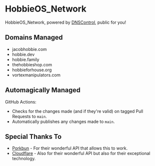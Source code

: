 # HobbieOS_Network

HobbieOS_Network, powered by [DNSControl](https://github.com/StackExchange/dnscontrol), public for you!

## Domains Managed

* jacobhobbie.com
* hobbie.dev
* hobbie.family
* thehobbieshop.com
* hobbieforhouse.org
* vortexmanipulators.com

## Automagically Managed

GitHub Actions:
* Checks for the changes made (and if they're valid) on tagged Pull Requests to `main`.
* Automatically publishes any changes made to `main`.

## Special Thanks To

* [Porkbun](https://porkbun.com/) - For their wonderful API that allows this to work.
* [Cloudflare](https://www.cloudflare.com/) - Also for their wonderful API but also for their exceptional technology.